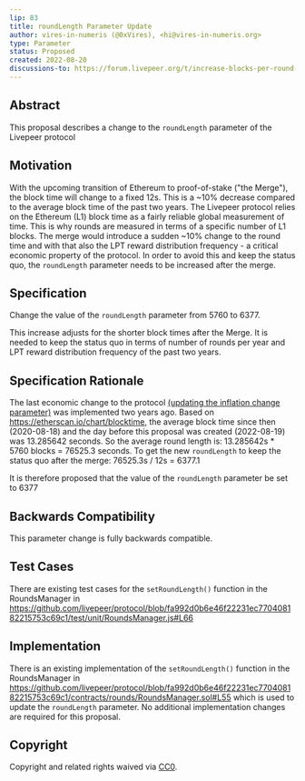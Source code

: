 ```yaml
---
lip: 83
title: roundLength Parameter Update
author: vires-in-numeris (@0xVires), <hi@vires-in-numeris.org>
type: Parameter
status: Proposed
created: 2022-08-20
discussions-to: https://forum.livepeer.org/t/increase-blocks-per-round-after-the-merge
---
```


## Abstract

This proposal describes a change to the `roundLength` parameter of the Livepeer protocol

## Motivation

With the upcoming transition of Ethereum to proof-of-stake ("the Merge"), the block time will change to a fixed 12s. This is a ~10% decrease compared to the average block time of the past two years. The Livepeer protocol relies on the Ethereum (L1) block time as a fairly reliable global measurement of time. This is why rounds are measured in terms of a specific number of L1 blocks. The merge would introduce a sudden ~10% change to the round time and with that also the LPT reward distribution frequency - a critical economic property of the protocol. In order to avoid this and keep the status quo, the `roundLength` parameter needs to be increased after the merge.

## Specification

Change the value of the `roundLength` parameter from 5760 to 6377.

This increase adjusts for the shorter block times after the Merge. It is needed to keep the status quo in terms of number of rounds per year and LPT reward distribution frequency of the past two years.

## Specification Rationale

The last economic change to the protocol [(updating the inflation change parameter)](https://github.com/livepeer/LIPs/issues/34) was implemented two years ago. Based on https://etherscan.io/chart/blocktime, the average block time since then (2020-08-18) and the day before this proposal was created (2022-08-19) was 13.285642 seconds.
So the average round length is: 13.285642s * 5760 blocks = 76525.3 seconds.
To get the new `roundLength` to keep the status quo after the merge: 76525.3s / 12s = 6377.1

It is therefore proposed that the value of the `roundLength` parameter be set to 6377

## Backwards Compatibility

This parameter change is fully backwards compatible.

## Test Cases

There are existing test cases for the `setRoundLength()` function in the RoundsManager in https://github.com/livepeer/protocol/blob/fa992d0b6e46f22231ec770408182215753c69c1/test/unit/RoundsManager.js#L66

## Implementation

There is an existing implementation of the `setRoundLength()` function in the RoundsManager in https://github.com/livepeer/protocol/blob/fa992d0b6e46f22231ec770408182215753c69c1/contracts/rounds/RoundsManager.sol#L55 which is used to update the `roundLength` parameter. No additional implementation changes are required for this proposal.

## Copyright

Copyright and related rights waived via [CC0](https://creativecommons.org/publicdomain/zero/1.0/).
